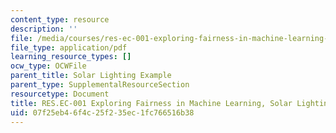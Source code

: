 ```yaml
---
content_type: resource
description: ''
file: /media/courses/res-ec-001-exploring-fairness-in-machine-learning-for-international-development-spring-2020/07f25eb46f4c25f235ec1fc766516b38_MITRES_EC001S19_video4.pdf
file_type: application/pdf
learning_resource_types: []
ocw_type: OCWFile
parent_title: Solar Lighting Example
parent_type: SupplementalResourceSection
resourcetype: Document
title: RES.EC-001 Exploring Fairness in Machine Learning, Solar Lighting Example
uid: 07f25eb4-6f4c-25f2-35ec-1fc766516b38
---
```

